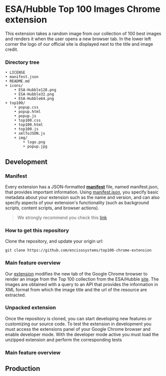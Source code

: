# ESA/Hubble Top 100 Images Chrome extension

This extension takes a random image from our collection of 100 best images
and renders it when the user opens a new browser tab. In the lower left corner
the logo of our official site is displayed next to the title and image credit.

### Directory tree
```
• LICENSE      
• manifest.json
• README.md
+ icons/
    • ESA-Hubble128.png
    • ESA-Hubble32.png
    • ESA-Hubble64.png
+ top100/
    • popup.css
    • popup.html
    • popup.js
    • top100.css
    • top100.html
    • top100.js
    • xmlToJSON.js
    + img/
        • logo.png
        • popup.jpg
```

## Development ##

### Manifest ###

Every extension has a JSON-formatted [**manifest**](https://developer.chrome.com/docs/extensions/mv3/manifest/)
file, named manifest.json, that provides important information. Using
[manifest.json](manifest.json), you specify basic metadata about your extension
such as the name and version, and can also specify aspects of your
extension's functionality (such as background scripts, content scripts, and browser actions).

> We strongly recommend you check this [link](https://developer.chrome.com/docs/extensions/mv3/devguide/)

### How to get this repository ###

Clone the repository, and update your origin url: 
```
git clone https://github.com/encisosystems/top100-chrome-extension
```

### Main feature overview ###

Our [extension](https://chrome.google.com/webstore/detail/esahubble-top-100-images/nkhniebockeoppojmcbcgphpmpdladgo) 
modifies the new tab of the Google Chrome browser to render an image from the 
Top 100 collection from the ESA/Hubble [site](https://esahubble.org/). The images 
are obtained with a query to an API that provides the information in XML format 
from which the image title and the url of the resource are extracted.

### Unpacked extension ###

Once the repository is cloned, you can start developing new
features or customizing our source code. To test the extension
in development you must access the extensions panel of your
Google Chrome browser and enable developer mode. With the
developer mode active you must load the unzipped extension
and perform the corresponding tests

### Main feature overview ###

## Production ##